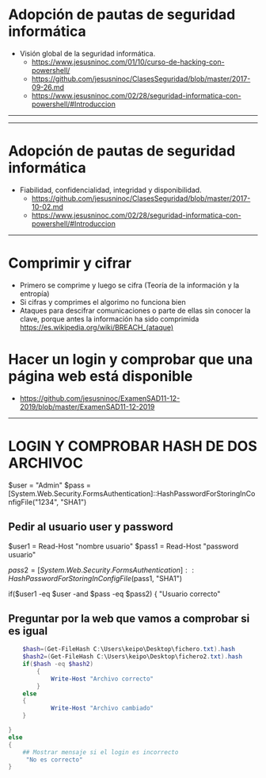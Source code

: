 # Adopción de pautas de seguridad informática
- Visión global de la seguridad informática. 
  - https://www.jesusninoc.com/01/10/curso-de-hacking-con-powershell/
  - https://github.com/jesusninoc/ClasesSeguridad/blob/master/2017-09-26.md
  - https://www.jesusninoc.com/02/28/seguridad-informatica-con-powershell/#Introduccion

----------------
----------------

# Adopción de pautas de seguridad informática
- Fiabilidad, confidencialidad, integridad y disponibilidad. 
  - https://github.com/jesusninoc/ClasesSeguridad/blob/master/2017-10-02.md
  - https://www.jesusninoc.com/02/28/seguridad-informatica-con-powershell/#Introduccion

----------------

# Comprimir y cifrar
- Primero se comprime y luego se cifra (Teoría de la información y la entropía)
- Si cifras y comprimes el algorimo no funciona bien
- Ataques para descifrar comunicaciones o parte de ellas sin conocer la clave, porque antes la información ha sido comprimida
https://es.wikipedia.org/wiki/BREACH_(ataque)

# Hacer un login y comprobar que una página web está disponible
* https://github.com/jesusninoc/ExamenSAD11-12-2019/blob/master/ExamenSAD11-12-2019


---------------------------------------------------------------------------------------------------------------

# LOGIN Y COMPROBAR HASH DE DOS ARCHIVOC
[Reflection.Assembly]::LoadWithPartialName("System.Web")
$user = "Admin"
$pass = [System.Web.Security.FormsAuthentication]::HashPasswordForStoringInConfigFile("1234", "SHA1")
 
## Pedir al usuario user y password
 
$user1 = Read-Host "nombre usuario"
$pass1 = Read-Host "password usuario"
 
$pass2 = [System.Web.Security.FormsAuthentication]::HashPasswordForStoringInConfigFile($pass1, "SHA1")

 
if($user1 -eq $user -and $pass -eq $pass2)
{
"Usuario correcto"
## Preguntar por la web que vamos a comprobar si es igual

```powershell
    $hash=(Get-FileHash C:\Users\keipo\Desktop\fichero.txt).hash
    $hash2=(Get-FileHash C:\Users\keipo\Desktop\fichero2.txt).hash
    if($hash -eq $hash2)
        {
            Write-Host "Archivo correcto"
        }
    else
    {
            Write-Host "Archivo cambiado"
    }

}
else
{
    ## Mostrar mensaje si el login es incorrecto
     "No es correcto"
}
```
